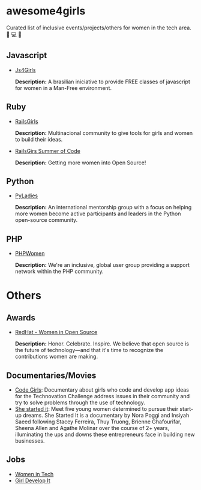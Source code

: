 # awesome4girls
Curated list of inclusive events/projects/others for women in the tech area. :rose: :computer: :gift_heart:

## Javascript
  - [Js4Girls](http://js4girls.com/)
  
    **Description:** A brasilian iniciative to provide FREE classes of javascript for women in a Man-Free environment.

## Ruby
  - [RailsGirls](http://railsgirls.com/)
   
    **Description:** Multinacional community to give tools for girls and women to build their ideas.

  - [RailsGirs Summer of Code](http://railsgirlssummerofcode.org/)
     
    **Description:** Getting more women into Open Source!

## Python
  - [PyLadies](http://www.pyladies.com/)
 
    **Description:** An international mentorship group with a focus on helping more women become active participants and leaders in the Python open-source community.

## PHP
 - [PHPWomen](https://phpwomen.org/)
 
   **Description:** We're an inclusive, global user group providing a support network within the PHP community.

# Others
 
## Awards
  - [RedHat - Women in Open Source](https://www.redhat.com/en/about/women-in-open-source)
 
    **Description:** Honor. Celebrate. Inspire.
We believe that open source is the future of technology—and that it's time to recognize the contributions women are making.

## Documentaries/Movies
  - [Code Girls](http://www.codegirlmovie.com/): Documentary about girls who code and develop app ideas for the Technovation Challenge address issues in their community and try to solve problems through the use of technology. 
  - [She started it](https://www.facebook.com/SheStartedIt): Meet five young women determined to pursue their start-up dreams. She Started It is a documentary by Nora Poggi and Insiyah Saeed following Stacey Ferreira, Thuy Truong, Brienne Ghafourifar, Sheena Allen and Agathe Molinar over the course of 2+ years, illuminating the ups and downs these entrepreneurs face in building new businesses.

## Jobs
  - [Women in Tech](http://www.womenintechnology.co.uk/)
  - [Girl Develop It](https://www.girldevelopit.com/)
